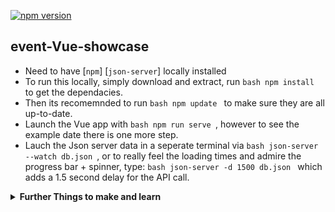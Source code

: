 <p>
     <a href="http://badge.fury.io/js/jest"><img src="https://badge.fury.io/js/jest.svg" alt="npm version"></a>
</p>

## event-Vue-showcase
- Need to have [`npm`] [`json-server`] locally installed
- To run this locally, simply download and extract, run ```bash npm install ``` to get the dependacies.
- Then its recomemnded to run ```bash npm update ``` to make sure they are all up-to-date.
- Launch the Vue app with ```bash npm run serve ```, however to see the example date there is one more step.
- Lauch the Json server data in a seperate terminal via ```bash json-server --watch db.json ```, or to really feel the loading times and admire the progress bar + spinner, type: ```bash json-server -d 1500 db.json ``` which adds a 1.5 second delay for the API call.

<details><summary markdown='span'><strong>Further Things to make and learn</strong></summary>

- Building a modular Vue event case shower.
- Second is to build a [`Heroku`] host API for the db.json so that [`AXIO`] calls that instead of using localhost Json-server all the time.
- Move to an [`Apollo`] based API and data retrival solution, maybe use [`Graphql`] as the method of storing db.json.
- Lastly make a server.js with [`Express`] and also setup for [`Heroku`] deployment.

</details>